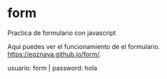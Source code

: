 # form
Practica de formulario con javascript

Aqui puedes ver el funcionamiento de el formulario.
https://eqznava.github.io/form/.

usuario: form | password: hola
